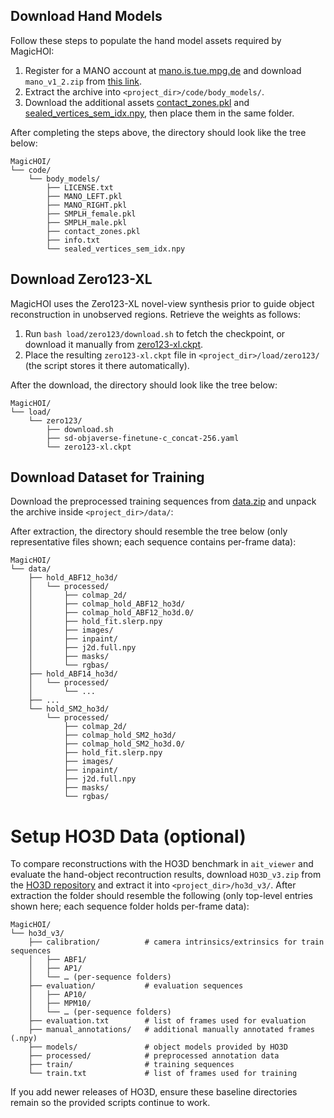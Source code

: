 
## Download Hand Models

Follow these steps to populate the hand model assets required by MagicHOI:

1. Register for a MANO account at [mano.is.tue.mpg.de](https://mano.is.tue.mpg.de/) and download `mano_v1_2.zip` from [this link](https://download.is.tue.mpg.de/download.php?domain=mano&resume=1&sfile=mano_v1_2.zip).
2. Extract the archive into `<project_dir>/code/body_models/`.
3. Download the additional assets [contact_zones.pkl](https://hkustgz-my.sharepoint.com/:u:/g/personal/swang457_connect_hkust-gz_edu_cn/EaP-42278YJMsH3IMGwibpcBo34ZTqn4jBcHlF0dx4qa4g?e=UIRBhF) and [sealed_vertices_sem_idx.npy](https://hkustgz-my.sharepoint.com/:u:/g/personal/swang457_connect_hkust-gz_edu_cn/EZrHuHMx5IZGmjgWin0fyLoBK5Nb3C1-9xypSdNA95Wlvw?e=nKyUAd), then place them in the same folder.

After completing the steps above, the directory should look like the tree below:

```text
MagicHOI/
└── code/
    └── body_models/
        ├── LICENSE.txt
        ├── MANO_LEFT.pkl
        ├── MANO_RIGHT.pkl
        ├── SMPLH_female.pkl
        ├── SMPLH_male.pkl
        ├── contact_zones.pkl
        ├── info.txt
        └── sealed_vertices_sem_idx.npy
```
## Download Zero123-XL
MagicHOI uses the Zero123-XL novel-view synthesis prior to guide object reconstruction in unobserved regions. Retrieve the weights as follows:

1. Run `bash load/zero123/download.sh` to fetch the checkpoint, or download it manually from [zero123-xl.ckpt](https://zero123.cs.columbia.edu/assets/zero123-xl.ckpt).
2. Place the resulting `zero123-xl.ckpt` file in `<project_dir>/load/zero123/` (the script stores it there automatically).


After the download, the directory should look like the tree below:

```text
MagicHOI/
└── load/
    └── zero123/
        ├── download.sh
        ├── sd-objaverse-finetune-c_concat-256.yaml
        └── zero123-xl.ckpt
```


## Download Dataset for Training

Download the preprocessed training sequences from [data.zip](https://hkustgz-my.sharepoint.com/:u:/g/personal/swang457_connect_hkust-gz_edu_cn/EUQyDbz62ZBEkKDptmyGI0QB2xVXl1Ad_yGDiQvorv8KnA?e=kM4ubM) and unpack the archive inside `<project_dir>/data/`:

After extraction, the directory should resemble the tree below (only representative files shown; each sequence contains per-frame data):

```text
MagicHOI/
└── data/
    ├── hold_ABF12_ho3d/
    │   └── processed/
    │       ├── colmap_2d/
    │       ├── colmap_hold_ABF12_ho3d/
    │       ├── colmap_hold_ABF12_ho3d.0/
    │       ├── hold_fit.slerp.npy
    │       ├── images/
    │       ├── inpaint/
    │       ├── j2d.full.npy
    │       ├── masks/
    │       └── rgbas/
    ├── hold_ABF14_ho3d/
    │   └── processed/
    │       └── ...
    ├── ...
    └── hold_SM2_ho3d/
        └── processed/
            ├── colmap_2d/
            ├── colmap_hold_SM2_ho3d/
            ├── colmap_hold_SM2_ho3d.0/
            ├── hold_fit.slerp.npy
            ├── images/
            ├── inpaint/
            ├── j2d.full.npy
            ├── masks/
            └── rgbas/
```

# Setup HO3D Data (optional)

To compare reconstructions with the HO3D benchmark in `ait_viewer` and evaluate the hand-object recontruction results, download `HO3D_v3.zip` from the [HO3D repository](https://github.com/shreyashampali/ho3d) and extract it into `<project_dir>/ho3d_v3/`. After extraction the folder should resemble the following (only top-level entries shown here; each sequence folder holds per-frame data):

```text
MagicHOI/
└── ho3d_v3/
    ├── calibration/          # camera intrinsics/extrinsics for train sequences
    │   ├── ABF1/
    │   ├── AP1/
    │   └── … (per-sequence folders)
    ├── evaluation/           # evaluation sequences
    │   ├── AP10/
    │   ├── MPM10/
    │   └── … (per-sequence folders)
    ├── evaluation.txt        # list of frames used for evaluation
    ├── manual_annotations/   # additional manually annotated frames (.npy)
    ├── models/               # object models provided by HO3D
    ├── processed/            # preprocessed annotation data
    ├── train/                # training sequences
    └── train.txt             # list of frames used for training
```

If you add newer releases of HO3D, ensure these baseline directories remain so the provided scripts continue to work.
